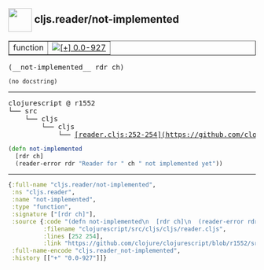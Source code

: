 ## <img width="48px" valign="middle" src="http://i.imgur.com/Hi20huC.png"> cljs.reader/not-implemented

 <table border="1">
<tr>
<td>function</td>
<td><a href="https://github.com/cljsinfo/api-refs/tree/0.0-927"><img valign="middle" alt="[+] 0.0-927" src="https://img.shields.io/badge/+-0.0--927-lightgrey.svg"></a> </td>
</tr>
</table>

 <samp>
(__not-implemented__ rdr ch)<br>
</samp>

```
(no docstring)
```

---

 <pre>
clojurescript @ r1552
└── src
    └── cljs
        └── cljs
            └── <ins>[reader.cljs:252-254](https://github.com/clojure/clojurescript/blob/r1552/src/cljs/cljs/reader.cljs#L252-L254)</ins>
</pre>

```clj
(defn not-implemented
  [rdr ch]
  (reader-error rdr "Reader for " ch " not implemented yet"))
```


---

```clj
{:full-name "cljs.reader/not-implemented",
 :ns "cljs.reader",
 :name "not-implemented",
 :type "function",
 :signature ["[rdr ch]"],
 :source {:code "(defn not-implemented\n  [rdr ch]\n  (reader-error rdr \"Reader for \" ch \" not implemented yet\"))",
          :filename "clojurescript/src/cljs/cljs/reader.cljs",
          :lines [252 254],
          :link "https://github.com/clojure/clojurescript/blob/r1552/src/cljs/cljs/reader.cljs#L252-L254"},
 :full-name-encode "cljs.reader_not-implemented",
 :history [["+" "0.0-927"]]}

```
